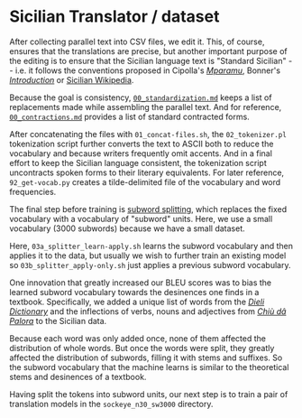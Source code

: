 # Sicilian Translator / dataset

After collecting parallel text into CSV files, we edit it.  This, of course, ensures that the translations are precise, but another important purpose of the editing is to ensure that the Sicilian language text is "Standard Sicilian" -- i.e. it follows the conventions proposed in Cipolla's [_Mparamu_](http://www.arbasicula.org/LegasOnlineStore.html#!/26-Learn-Sicilian-Mparamu-lu-sicilianu-by-Gaetano-Cipolla/p/82865121/category=0), Bonner's [_Introduction_](http://www.arbasicula.org/LegasOnlineStore.html#!/28-An-Introduction-to-Sicilian-Grammar-by-J-K-Kirk-Bonner-Edited-by-Gaetano-Cipolla/p/82865123/category=0) or [Sicilian Wikipedia](https://scn.wikipedia.org/wiki/Wikipedia:Cumpenniu_Stil%C3%ACsticu).

Because the goal is consistency, [`00_standardization.md`](00_standardization.md) keeps a list of replacements made while assembling the parallel text.  And for reference, [`00_contractions.md`](00_contractions.md) provides a list of standard contracted forms.

After concatenating the files with `01_concat-files.sh`, the `02_tokenizer.pl` tokenization script further converts the text to ASCII both to reduce the vocabulary and because writers frequently omit accents.  And in a final effort to keep the Sicilian language consistent, the tokenization script uncontracts spoken forms to their literary equivalents.  For later reference, `92_get-vocab.py` creates a tilde-delimited file of the vocabulary and word frequencies.

The final step before training is [subword splitting](https://www.doviak.net/pages/ml-sicilian/ml-scn_p04.shtml), which replaces the fixed vocabulary with a vocabulary of "subword" units.  Here, we use a small vocabulary (3000 subwords) because we have a small dataset.

Here, `03a_splitter_learn-apply.sh` learns the subword vocabulary and then applies it to the data, but usually we wish to further train an existing model so `03b_splitter_apply-only.sh` just applies a previous subword vocabulary.

One innovation that greatly increased our BLEU scores was to bias the learned subword vocabulary towards the desinences one finds in a textbook.  Specifically, we added a unique list of words from the [_Dieli Dictionary_](https://www.napizia.com/cgi-bin/sicilian.pl) and the inflections of verbs, nouns and adjectives from [_Chiù dâ Palora_](https://www.napizia.com/cgi-bin/cchiu-da-palora.pl) to the Sicilian data.

Because each word was only added once, none of them affected the distribution of whole words.  But once the words were split, they greatly affected the distribution of subwords, filling it with stems and suffixes.  So the subword vocabulary that the machine learns is similar to the theoretical stems and desinences of a textbook.

Having split the tokens into subword units, our next step is to train a pair of translation models in the `sockeye_n30_sw3000` directory.
